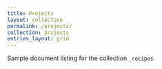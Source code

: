 ```yaml
---
title: Projects
layout: collection
permalink: /projects/
collection: projects
entries_layout: grid
---
```


Sample document listing for the collection `_recipes`.
